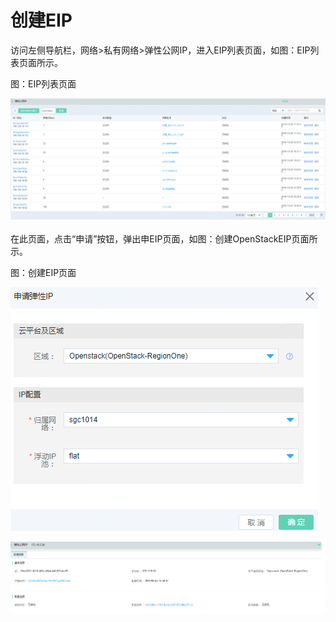 # 创建EIP

访问左侧导航栏，网络>私有网络>弹性公网IP，进入EIP列表页面，如图：EIP列表页面所示。

图：EIP列表页面

![eip-1](../../../../image/JD-Cloud-Mesh/eip-1.png)

在此页面，点击“申请”按钮，弹出申EIP页面，如图：创建OpenStackEIP页面所示。

图：创建EIP页面

![eip-2](../../../../image/JD-Cloud-Mesh/eip-2.png)

![eip-3](../../../../image/JD-Cloud-Mesh/eip-3.png)
